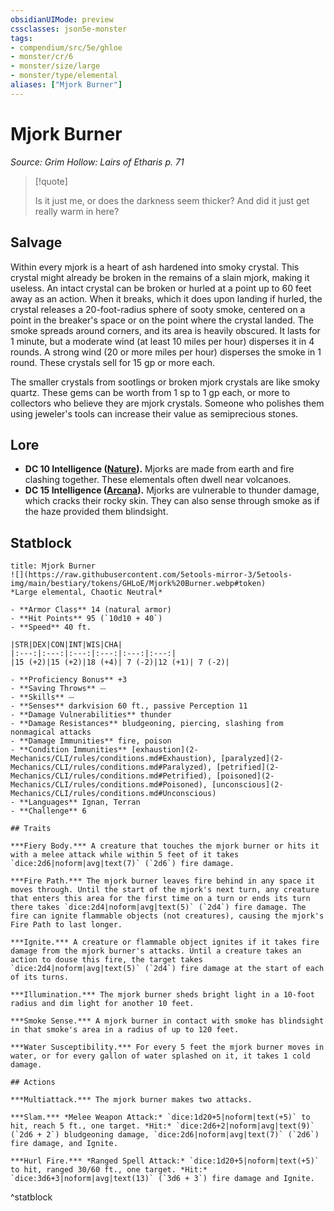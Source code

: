 ```yaml
---
obsidianUIMode: preview
cssclasses: json5e-monster
tags:
- compendium/src/5e/ghloe
- monster/cr/6
- monster/size/large
- monster/type/elemental
aliases: ["Mjork Burner"]
---
```

# Mjork Burner
*Source: Grim Hollow: Lairs of Etharis p. 71*  

> [!quote]  
> 
> Is it just me, or does the darkness seem thicker? And did it just get really warm in here?

## Salvage

Within every mjork is a heart of ash hardened into smoky crystal. This crystal might already be broken in the remains of a slain mjork, making it useless. An intact crystal can be broken or hurled at a point up to 60 feet away as an action. When it breaks, which it does upon landing if hurled, the crystal releases a 20-foot-radius sphere of sooty smoke, centered on a point in the breaker's space or on the point where the crystal landed. The smoke spreads around corners, and its area is heavily obscured. It lasts for 1 minute, but a moderate wind (at least 10 miles per hour) disperses it in 4 rounds. A strong wind (20 or more miles per hour) disperses the smoke in 1 round. These crystals sell for 15 gp or more each.

The smaller crystals from sootlings or broken mjork crystals are like smoky quartz. These gems can be worth from 1 sp to 1 gp each, or more to collectors who believe they are mjork crystals. Someone who polishes them using jeweler's tools can increase their value as semiprecious stones.

## Lore

- **DC 10 Intelligence ([Nature](2-Mechanics/CLI/rules/skills.md#Nature)).** Mjorks are made from earth and fire clashing together. These elementals often dwell near volcanoes.  
- **DC 15 Intelligence ([Arcana](2-Mechanics/CLI/rules/skills.md#Arcana)).** Mjorks are vulnerable to thunder damage, which cracks their rocky skin. They can also sense through smoke as if the haze provided them blindsight.  

## Statblock

```ad-statblock
title: Mjork Burner
![](https://raw.githubusercontent.com/5etools-mirror-3/5etools-img/main/bestiary/tokens/GHLoE/Mjork%20Burner.webp#token)
*Large elemental, Chaotic Neutral*

- **Armor Class** 14 (natural armor)
- **Hit Points** 95 (`10d10 + 40`)
- **Speed** 40 ft.

|STR|DEX|CON|INT|WIS|CHA|
|:---:|:---:|:---:|:---:|:---:|:---:|
|15 (+2)|15 (+2)|18 (+4)| 7 (-2)|12 (+1)| 7 (-2)|

- **Proficiency Bonus** +3
- **Saving Throws** ⏤
- **Skills** ⏤
- **Senses** darkvision 60 ft., passive Perception 11
- **Damage Vulnerabilities** thunder
- **Damage Resistances** bludgeoning, piercing, slashing from nonmagical attacks
- **Damage Immunities** fire, poison
- **Condition Immunities** [exhaustion](2-Mechanics/CLI/rules/conditions.md#Exhaustion), [paralyzed](2-Mechanics/CLI/rules/conditions.md#Paralyzed), [petrified](2-Mechanics/CLI/rules/conditions.md#Petrified), [poisoned](2-Mechanics/CLI/rules/conditions.md#Poisoned), [unconscious](2-Mechanics/CLI/rules/conditions.md#Unconscious)
- **Languages** Ignan, Terran
- **Challenge** 6

## Traits

***Fiery Body.*** A creature that touches the mjork burner or hits it with a melee attack while within 5 feet of it takes `dice:2d6|noform|avg|text(7)` (`2d6`) fire damage.

***Fire Path.*** The mjork burner leaves fire behind in any space it moves through. Until the start of the mjork's next turn, any creature that enters this area for the first time on a turn or ends its turn there takes `dice:2d4|noform|avg|text(5)` (`2d4`) fire damage. The fire can ignite flammable objects (not creatures), causing the mjork's Fire Path to last longer.

***Ignite.*** A creature or flammable object ignites if it takes fire damage from the mjork burner's attacks. Until a creature takes an action to douse this fire, the target takes `dice:2d4|noform|avg|text(5)` (`2d4`) fire damage at the start of each of its turns.

***Illumination.*** The mjork burner sheds bright light in a 10-foot radius and dim light for another 10 feet.

***Smoke Sense.*** A mjork burner in contact with smoke has blindsight in that smoke's area in a radius of up to 120 feet.

***Water Susceptibility.*** For every 5 feet the mjork burner moves in water, or for every gallon of water splashed on it, it takes 1 cold damage.

## Actions

***Multiattack.*** The mjork burner makes two attacks.

***Slam.*** *Melee Weapon Attack:* `dice:1d20+5|noform|text(+5)` to hit, reach 5 ft., one target. *Hit:* `dice:2d6+2|noform|avg|text(9)` (`2d6 + 2`) bludgeoning damage, `dice:2d6|noform|avg|text(7)` (`2d6`) fire damage, and Ignite.

***Hurl Fire.*** *Ranged Spell Attack:* `dice:1d20+5|noform|text(+5)` to hit, ranged 30/60 ft., one target. *Hit:* `dice:3d6+3|noform|avg|text(13)` (`3d6 + 3`) fire damage and Ignite.
```
^statblock